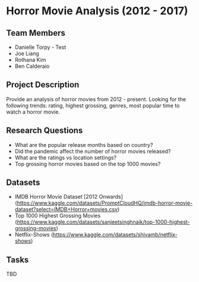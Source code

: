 # Horror Movie Analysis (2012 - 2017)
## Team Members
* Danielle Torpy - Test
* Joe Liang
* Rothana Kim
* Ben Calderaio

## Project Description
Provide an analysis of horror movies from 2012 - present.  Looking for the following trends: rating, highest grossing, genres, most popular time to watch a horror movie.

## Research Questions
* What are the popular release months based on country?
* Did the pandemic affect the number of horror movies released?
* What are the ratings vs location settings?
* Top grossing horror movies based on the top 1000 movies?

## Datasets
* IMDB Horror Movie Dataset [2012 Onwards]
(https://www.kaggle.com/datasets/PromptCloudHQ/imdb-horror-movie-dataset?select=IMDB+Horror+movies.csv)
* Top 1000 Highest Grossing Movies
(https://www.kaggle.com/datasets/sanjeetsinghnaik/top-1000-highest-grossing-movies)
* Netflix-Shows
(https://www.kaggle.com/datasets/shivamb/netflix-shows)

## Tasks
TBD
